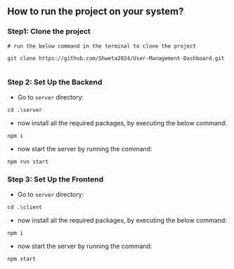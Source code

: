 ## How to run the project on your system?

<h3>Step1: Clone the project</h3>

```
# run the below command in the terminal to clone the project

git clone https://github.com/Shweta2024/User-Management-Dashboard.git 
 
```

<H3>Step 2: Set Up the Backend</H3>

- Go to ```server``` directory:

```
cd .\server
```

- now install all the required packages, by executing the below command:

```
npm i
```

- now start the server by running the command:

```
npm run start

```

<h3>Step 3: Set Up the Frontend</h3>

- Go to ```server``` directory:

```
cd .\client
```

- now install all the required packages, by executing the below command:

```
npm i
```

- now start the server by running the command:

```
npm start

```



